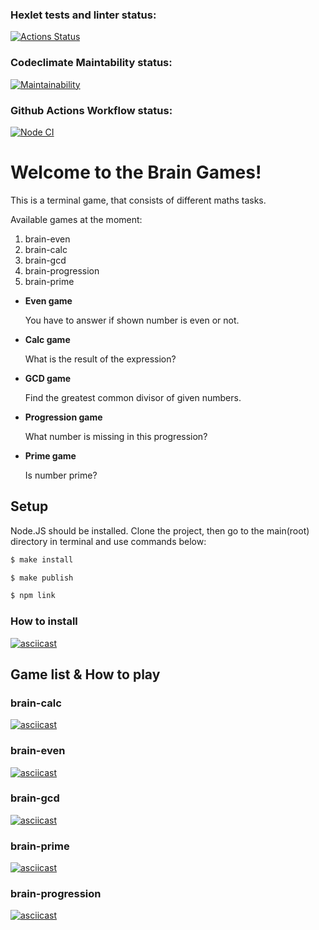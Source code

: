### Hexlet tests and linter status:
[![Actions Status](https://github.com/Activx-nV/frontend-project-lvl1/workflows/hexlet-check/badge.svg)](https://github.com/Activx-nV/frontend-project-lvl1/actions)
### Codeclimate Maintability status:
[![Maintainability](https://api.codeclimate.com/v1/badges/3e1b18fd1da2399fb7f3/maintainability)](https://codeclimate.com/github/Activx-nV/frontend-project-lvl1/maintainability)
### Github Actions Workflow status:
[![Node CI](https://github.com/Activx-nV/frontend-project-lvl1/actions/workflows/lint.yml/badge.svg?branch=main&event=push)](https://github.com/Activx-nV/frontend-project-lvl1/actions/workflows/lint.yml)

# Welcome to the Brain Games!
This is a terminal game, that consists of different maths tasks.

Available games at the moment:

1) brain-even
2) brain-calc
3) brain-gcd
4) brain-progression
5) brain-prime

- **Even game**

  You have to answer if shown number is even or not.

- **Calc game**

  What is the result of the expression?

- **GCD game**

  Find the greatest common divisor of given numbers.

- **Progression game**

  What number is missing in this progression?

- **Prime game**

  Is number prime?

## Setup
Node.JS should be installed. Clone the project, then go to the main(root) directory in terminal and use commands below:

```sh
$ make install
```

```sh
$ make publish
```

```sh
$ npm link
```

### How to install
[![asciicast](https://asciinema.org/a/547124.svg)](https://asciinema.org/a/547124)

## Game list & How to play
### brain-calc
[![asciicast](https://asciinema.org/a/547130.svg)](https://asciinema.org/a/547130)

### brain-even
[![asciicast](https://asciinema.org/a/547131.svg)](https://asciinema.org/a/547131)

### brain-gcd
[![asciicast](https://asciinema.org/a/547132.svg)](https://asciinema.org/a/547132)

### brain-prime
[![asciicast](https://asciinema.org/a/547136.svg)](https://asciinema.org/a/547136)

### brain-progression
[![asciicast](https://asciinema.org/a/547153.svg)](https://asciinema.org/a/547153)
